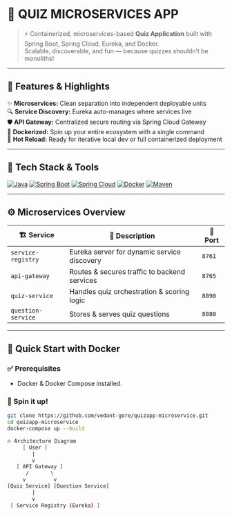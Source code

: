 # 🎯 QUIZ MICROSERVICES APP


> ⚡ Containerized, microservices-based **Quiz Application** built with Spring Boot, Spring Cloud, Eureka, and Docker.  
> Scalable, discoverable, and fun — because quizzes shouldn’t be monoliths!

---

## 🚀 Features & Highlights

✨ **Microservices:** Clean separation into independent deployable units  
🔍 **Service Discovery:** Eureka auto-manages where services live  
🛡️ **API Gateway:** Centralized secure routing via Spring Cloud Gateway  
🐳 **Dockerized:** Spin up your entire ecosystem with a single command  
🚀 **Hot Reload:** Ready for iterative local dev or full containerized deployment  

---

## 🧰 Tech Stack & Tools

[![Java](https://img.shields.io/badge/Java-21-blue.svg)](https://openjdk.org/projects/jdk/21/)
[![Spring Boot](https://img.shields.io/badge/Spring%20Boot-3.4.7-brightgreen.svg)](https://spring.io/projects/spring-boot)
[![Spring Cloud](https://img.shields.io/badge/Spring%20Cloud-2024.0.x-lightgrey.svg)](https://spring.io/projects/spring-cloud)
[![Docker](https://img.shields.io/badge/Docker-🐳-blue.svg)](https://www.docker.com/)
[![Maven](https://img.shields.io/badge/Maven-Build-red.svg)](https://maven.apache.org/)

---

## ⚙️ Microservices Overview

| 🏗️ Service           | 🔎 Description                                   | 🚪 Port |
|-----------------------|-------------------------------------------------|---------|
| `service-registry`     | Eureka server for dynamic service discovery     | `8761`  |
| `api-gateway`          | Routes & secures traffic to backend services    | `8765`  |
| `quiz-service`         | Handles quiz orchestration & scoring logic      | `8090`  |
| `question-service`     | Stores & serves quiz questions                  | `8080`  |

---

## 🐳 Quick Start with Docker

### ✅ Prerequisites
- Docker & Docker Compose installed.

### 🚀 Spin it up!
```bash
git clone https://github.com/vedant-gore/quizapp-microservice.git
cd quizapp-microservice
docker-compose up --build

🔥 Architecture Diagram
     [ User ]
        |
        v
   [ API Gateway ]
      /       \
     v         v
[Quiz Service] [Question Service]
        |
        v
 [ Service Registry (Eureka) ]

